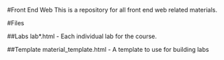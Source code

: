 #Front End Web
This is a repository for all front end web related materials.

#Files

##Labs
lab*.html - Each individual lab for the course.

##Template
material_template.html - A template to use for building labs
